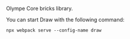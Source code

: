 Olympe Core bricks library.

You can start Draw with the following command:
```
npx webpack serve --config-name draw
```

